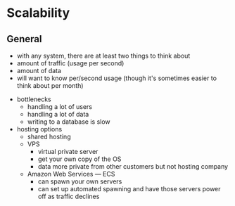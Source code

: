 # Scalability

## General

* with any system, there are at least two things to think about
 * amount of traffic (usage per second)
 * amount of data
* will want to know per/second usage (though it's sometimes easier to think about per month)
- bottlenecks
    - handling a lot of users
    - handling a lot of data
    - writing to a database is slow
- hosting options
    - shared hosting
    - VPS
        - virtual private server
        - get your own copy of the OS
        - data more private from other customers but not hosting company
    - Amazon Web Services — ECS
        - can spawn your own servers
        - can set up automated spawning and have those servers power off as traffic declines
